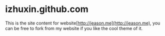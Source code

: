 izhuxin.github.com
==================

This is the site content for website[http://jeason.me](http://jeason.me), you can be free to fork from my website if you like the cool theme of it.
